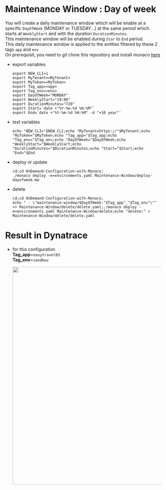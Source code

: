 # Maintenance Window : Day of week

You will create a daily maintenance window which will be enable at a specific `DayOfWeek` (MONDAY or TUESDAY...) at the same period which starts at `WeeklyStart` and with the duration `DurationMinutes`.   
This maintenance window  will be enabled during `Star` to `End` period.  
This daily maintenance window is applied to the entities filtered by these 2 tags `app` and `env`    
On prerequisit, you need to git clone this repository and install monaco [here](https://github.com/JLLormeau/OnDemand-Configuration-with-Monaco#ondemand-configuration-with-monaco)
 
- export variables

      export NEW_CLI=1
      export MyTenant=<MyTenant>
      export MyToken=<MyToken>
      export Tag_app=<app>
      export Tag_env=<env>
      export DayOfWeek="MONDAY"
      export WeeklyStart="19:00"
      export DurationMinutes="720"
      export Start=`date +"%Y-%m-%d %H:%M"`
      export End=`date +"%Y-%m-%d %H:%M" -d "+10 year"`
      
- test variables

      echo "NEW_CLI="$NEW_CLI;echo "MyTenant=https://"$MyTenant;echo "MyToken="$MyToken;echo "Tag_app="$Tag_app;echo "Tag_env="$Tag_env;echo "DayOfWeek="$DayOfWeek;echo "WeeklyStart="$WeeklyStart;echo "DurationMinutes="$DurationMinutes;echo "Start="$Start;echo "End="$End
     
- deploy or update

      cd;cd OnDemand-Configuration-with-Monaco;
      ./monaco deploy -e=environments.yaml Maintenance-Window/deploy-dayofweek-mw
      
- delete

      cd;cd OnDemand-Configuration-with-Monaco;
      echo " - \"maintenance-window/$DayOfWeek:"$Tag_app"_"$Tag_env"\"" >> Maintenance-Window/delete/delete.yaml;./monaco deploy -e=environments.yaml Maintenance-Window/delete;echo "delete:" > Maintenance-Window/delete/delete.yaml


# Result in Dynatrace 
- for this configuration  
       **Tag_app**=`easytravel03`  
       **Tag_env**=`sandbox`  
   
   <img src="https://user-images.githubusercontent.com/40337213/118972761-32396f80-b971-11eb-87da-7f410c36830b.png" width="600" height="700">



